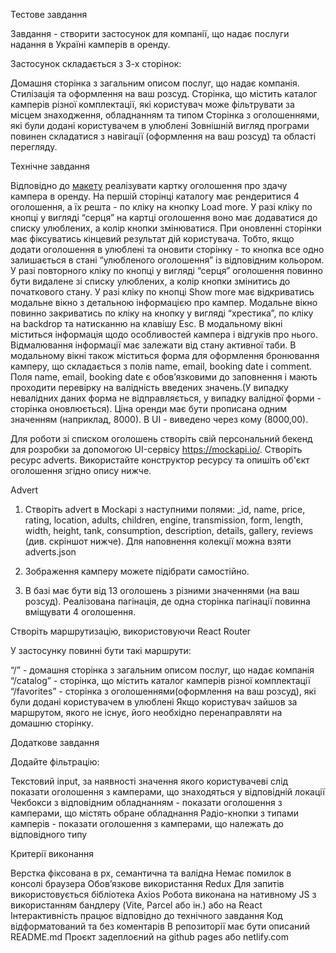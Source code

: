 Тестове завдання

Завдання - створити застосунок для компанії, що надає послуги надання в Україні
камперів в оренду.

Застосунок складається з 3-х сторінок:

Домашня сторінка з загальним описом послуг, що надає компанія. Стилізація та
оформлення на ваш розсуд. Сторінка, що містить каталог камперів різної
комплектації, які користувач може фільтрувати за місцем знаходження, обладнанням
та типом Сторінка з оголошеннями, які були додані користувачем в улюблені
Зовнішній вигляд програми повинен складатися з навігації (оформлення на ваш
розсуд) та області перегляду.

Технічне завдання

Відповідно до
[макету](https://www.figma.com/file/fnMWH0eBB7NnoqdAiiKWsQ/Test?type=design&node-id=0-1&mode=design)
реалізувати картку оголошення про здачу кампера в оренду. На першій сторінці
каталогу має рендеритися 4 оголошення, а їх решта - по кліку на кнопку Load
more. У разі кліку по кнопці у вигляді “серця” на картці оголошення воно має
додаватися до списку улюблених, а колір кнопки змінюватися. При оновленні
сторінки має фіксуватись кінцевий результат дій користувача. Тобто, якщо додати
оголошення в улюблені та оновити сторінку - то кнопка все одно залишається в
стані “улюбленого оголошення” із відповідним кольором. У разі повторного кліку
по кнопці у вигляді “серця” оголошення повинно бути видалене зі списку
улюблених, а колір кнопки змінитись до початкового стану. У разі кліку по кнопці
Show more має відкриватись модальне вікно з детальною інформацією про кампер.
Модальне вікно повинно закриватись по кліку на кнопку у вигляді “хрестика”, по
кліку на backdrop та натисканню на клавішу Esc. В модальному вікні міститься
інформація щодо особливостей кампера і відгуків про нього. Відмалювання
інформації має залежати від стану активної таби. В модальному вікні також
міститься форма для оформлення бронювання камперу, що складається з полів name,
email, booking date і comment. Поля name, email, booking date є обовʼязковими до
заповнення і мають проходити перевірку на валідність введених значень.(У випадку
невалідних даних форма не відправляється, у випадку валідної форми - сторінка
оновлюється). Ціна оренди має бути прописана одним значенням (наприклад, 8000).
В UI - виведено через кому (8000,00).

Для роботи зі списком оголошень створiть свій персональний бекенд для розробки
за допомогою UI-сервісу https://mockapi.io/. Створiть ресурс adverts.
Використайте конструктор ресурсу та опишiть об'єкт оголошення згiдно опису
нижче.

Advert

1. Створіть advert в Mockapi з наступними полями: \_id, name, price, rating,
   location, adults, children, engine, transmission, form, length, width,
   height, tank, consumption, description, details, gallery, reviews (див.
   скріншот нижче). Для наповнення колекції можна взяти adverts.json

2. Зображення камперу можете підібрати самостійно.

3. В базі має бути від 13 оголошень з різними значеннями (на ваш розсуд).
   Реалізована пагінація, де одна сторінка пагінації повинна вміщувати 4
   оголошення.

Створiть маршрутизацію, використовуючи React Router

У застосунку повинні бути такі маршрути:

“/” - домашня сторінка з загальним описом послуг, що надає компанія “/catalog” -
сторінка, що містить каталог камперів різної комплектації “/favorites” -
сторінка з оголошеннями(оформлення на ваш розсуд), які були додані користувачем
в улюблені Якщо користувач зайшов за маршрутом, якого не існує, його необхідно
перенаправляти на домашню сторінку.

Додаткове завдання

Додайте фільтрацію:

Текстовий input, за наявності значення якого користувачеві слід показати
оголошення з камперами, що знаходяться у відповідній локації Чекбокси з
відповідним обладнанням - показати оголошення з камперами, що містять обране
обладнання Радіо-кнопки з типами камперів - показати оголошення з камперами, що
належать до відповідного типу

Критерії виконання

Верстка фіксована в рх, семантична та валідна Немає помилок в консолі браузера
Обов’язкове використання Redux Для запитів використовується бібліотека Axios
Робота виконана на нативному JS з використанням бандлеру (Vite, Parcel або ін.)
або на React Інтерактивність працює відповідно до технічного завдання Код
відформатований та без коментарів В репозиторії має бути описаний README.md
Проєкт задеплоєний на github pages або netlify.com
